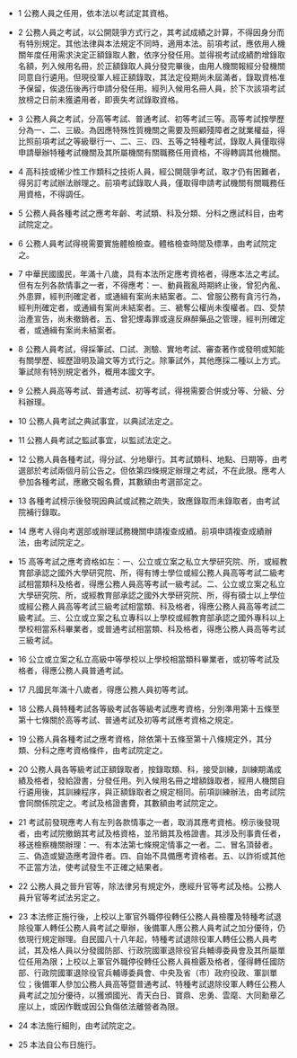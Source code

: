 * 1 公務人員之任用，依本法以考試定其資格。

* 2 公務人員之考試，以公開競爭方式行之，其考試成績之計算，不得因身分而有特別規定。其他法律與本法規定不同時，適用本法。前項考試，應依用人機關年度任用需求決定正額錄取人數，依序分發任用。並得視考試成績酌增錄取名額，列入候用名冊，於正額錄取人員分發完畢後，由用人機關報經分發機關同意自行遴用。但現役軍人經正額錄取，其法定役期尚未屆滿者，錄取資格准予保留，俟退伍後再行申請分發任用。經列入候用名冊人員，於下次該項考試放榜之日前未獲遴用者，即喪失考試錄取資格。

* 3 公務人員之考試，分高等考試、普通考試、初等考試三等。高等考試按學歷分為一、二、三級。為因應特殊性質機關之需要及照顧殘障者之就業權益，得比照前項考試之等級舉行一、二、三、四、五等之特種考試，錄取人員僅取得申請舉辦特種考試機關及其所屬機關有關職務任用資格，不得轉調其他機關。

* 4 高科技或稀少性工作類科之技術人員，經公開競爭考試，取才仍有困難者，得另訂考試辦法辦理之。前項考試錄取人員，僅取得申請考試機關有關職務任用資格，不得調任。

* 5 公務人員各種考試之應考年齡、考試類、科及分類、分科之應試科目，由考試院定之。

* 6 公務人員考試得視需要實施體檢檢查。體格檢查時間及標準，由考試院定之。

* 7 中華民國國民，年滿十八歲，具有本法所定應考資格者，得應本法之考試。但有左列各款情事之一者，不得應考：一、動員戡亂時期終止後，曾犯內亂、外患罪，經判刑確定者，或通緝有案尚未結案者。二、曾服公務有貪污行為，經判刑確定者，或通緝有案尚未結案者。三、褫奪公權尚未復權者。四、受禁治產宣告，尚未撤銷者。五、曾犯煙毒罪或違反麻醉藥品之管理，經判刑確定者，或通緝有案尚未結案者。

* 8 公務人員考試，得採筆試、口試、測驗、實地考試、審查著作或發明或知能有關學歷、經歷證明及論文等方式行之。除筆試外，其他應採二種以上方式。筆試除有特別規定者外，概用本國文字。

* 9 公務人員高等考試、普通考試、初等考試，得視需要合併或分等、分級、分科辦理。

* 10 公務人員考試之典試事宜，以典試法定之。

* 11 公務人員考試之監試事宜，以監試法定之。

* 12 公務人員各種考試，得分試、分地舉行。其考試類科、地點、日期等，由考選部於考試兩個月前公告之。但依第四條規定辦理之考試，不在此限。應考人參加各種考試，應繳交報名費，其數額由考選部定之。

* 13 各種考試榜示後發現因典試或試務之疏失，致應錄取而未錄取者，由考試院補行錄取。

* 14 應考人得向考選部或辦理試務機關申請複查成績。前項申請複查成績辦法，由考試院定之。

* 15 高等考試之應考資格如左：一、公立或立案之私立大學研究院、所，或經教育部承認之國外大學研究院、所，得有博士學位或經公務人員高等考試二級考試相當類科及格者，得應公務人員高等考試一級考試。二、公立或立案之私立大學研究院、所，或經教育部承認之國外大學研究院、所，得有碩士以上學位或經公務人員高等考試三級考試相當類、科及格者，得應公務人員高等考試二級考試。三、公立或立案之私立專科以上學校或經教育部承認之國外專科以上學校相當系科畢業者，或普通考試相當類、科及格者，得應公務人員高等考試三級考試。

* 16 公立或立案之私立高級中等學校以上學校相當類科畢業者，或初等考試及格者，得應公務人員普通考試。

* 17 凡國民年滿十八歲者，得應公務人員初等考試。

* 18 公務人員特種考試各等級考試各等級考試應考資格，分別準用第十五條至第十七條關於高等考試、普通考試及初等考試應考資格之規定。

* 19 公務人員各種考試之應考資格，除依第十五條至第十八條規定外，其分類、分科之應考資格條件，由考試院定之。

* 20 公務人員各等級考試正額錄取者，按錄取類、科，接受訓練，訓練期滿成績及格者，發給證書，分發任用。列入候用名冊之增額錄取者，經用人機關自行遴用後，其訓練程序，與正額錄取者之規定相同。前項訓練辦法，由考試院會同關係院定之。考試及格證書費，其數額由考試院定之。

* 21 考試前發現應考人有左列各款情事之一者，取消其應考資格。榜示後發現者，由考試院撤銷其考試及格資格，並吊銷其及格證書。其涉及刑事責任者，移送檢察機關辦理：一、有本法第七條規定情事之一者。二、冒名頂替者。三、偽造或變造應考證件者。四、自始不具備應考資格者。五、以詐術或其他不正當方法，使考試發生不正確之結果者。

* 22 公務人員之晉升官等，除法律另有規定外，應經升官等考試及格。公務人員升官等考試法另定之。

* 23 本法修正施行後，上校以上軍官外職停役轉任公務人員檢覆及特種考試退除役軍人轉任公務人員考試之舉辦，後備軍人應公務人員考試之加分優待，仍依現行規定辦理。自民國八十八年起，特種考試退除役軍人轉任公務人員考試，其及格人員以分發國防部、行政院國軍退除役官兵輔導委員會及其所屬單位任用為限；上校以上軍官外職停役轉任公務人員檢覈及格者，僅得轉任國防部、行政院國軍退除役官兵輔導委員會、中央及省（市）政府役政、軍訓單位；後備軍人參加公務人員高等暨普通考試、特種考試退除役軍人轉任公務人員考試之加分優待，以獲頒國光、青天白日、寶鼎、忠勇、雲麾、大同勳章乙座以上，或因作戰或因公負傷依法離營者為限。

* 24 本法施行細則，由考試院定之。

* 25 本法自公布日施行。

